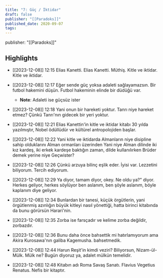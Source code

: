 ```yaml
---
title: "7: Güç / İktidar"
draft: false
publisher: "[[Paradoks]]"
published_date: 2020-09-07
tags:
---
```

publisher: "[[Paradoks]]"


## Highlights
* [[2023-12-08]] 12:15  Elias Kanetti. Elias Kanetti. Müthiş. Kitle ve iktidar. Kitle ve iktidar.

* [[2023-12-08]] 12:17  Eğer sende güç yoksa adaleti sağlayamazsın. Bir futbol hakemini düşün. Futbol hakeminin elinde bir düdüğü var.

  * **Note**: Adaleti ise güçsüz ister
* [[2023-12-08]] 12:18  Yani onun bir hareketi yoktur. Tanrı niye hareket etmez? Çünkü Tanrı'nın gidecek bir yeri yoktur.

* [[2023-12-08]] 12:21  Elias Kanettin'in kitle ve iktidar kitabı 30 yılda yazılmıştır, Nobel ödüllüdür ve kültürel antropolojiden başlar.

* [[2023-12-08]] 12:22  Yani kitle ve iktidarda Almanların niye disipline sahip olduklarını Alman ormanları üzerinden Yani niye Alman dilinde iki kız kardeş, iki erkek kardeşe baktığın zaman, dilde kullanılırken Brüder demek yerine niye Geçwister?

* [[2023-12-08]] 12:26  Çünkü arzuya bilinç eşlik eder. İyisi var. Lezzetini biliyorum. Tercih ediyorum.

* [[2023-12-08]] 12:29  Ya diyor, tamam diyor, okey. Ne oldu ya?" diyor. Herkes geliyor, herkes söylüyor ben aslanım, ben şöyle aslanım, böyle kaplanım diye geliyor.

* [[2023-12-08]] 12:34  Bunlardan bir tanesi, küçük örgütlerin, yani örgütlenmiş azınlığın büyük kitleyi nasıl yönettiği, hatta birinci kitabında da bunu görürsün Harari'nin.

* [[2023-12-08]] 12:35  Zorba ise farsçadır ve kelime zorba değildir, zorbazdır.

* [[2023-12-08]] 12:36  Bunu daha önce bahsettik mi hatırlamıyorum ama Akira Kurosawa'nın galiba Kagemusha. bahsetmedik.

* [[2023-12-08]] 12:44  Harun Reşit'in kimdi veziri? Biliyorsun, Nizam-ül-Mülk. Mülk ne? Bugün diyoruz ya, adalet mülkün temelidir.

* [[2023-12-08]] 12:48  Kitabın adı Roma Savaş Sanatı. Flavius Vegetius Renatus. Nefis bir kitaptır.


